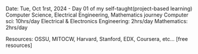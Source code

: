 ﻿Date: Tue, Oct 1rst, 2024 - Day 01 of my self-taught(project-based learning) Computer Science, Electrical Engineering, Mathematics journey
 Computer sci: 10hrs/day
 Electrical & Electronics Engineering: 2hrs/day
 Mathematics: 2hrs/day

Resources: OSSU, MITOCW, Harvard, Stanford, EDX, Coursera, etc... [free resources]

